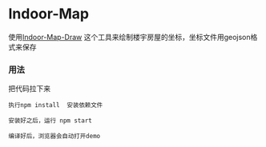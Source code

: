 # Indoor-Map



使用[Indoor-Map-Draw](https://github.com/WoShiSunWuKong/Indoor-Map-Draw) 这个工具来绘制楼宇房屋的坐标，坐标文件用geojson格式来保存

### 用法
把代码拉下来
```
执行npm install  安装依赖文件
```
 
```
安装好之后，运行 npm start
```

```
编译好后，浏览器会自动打开demo
```
